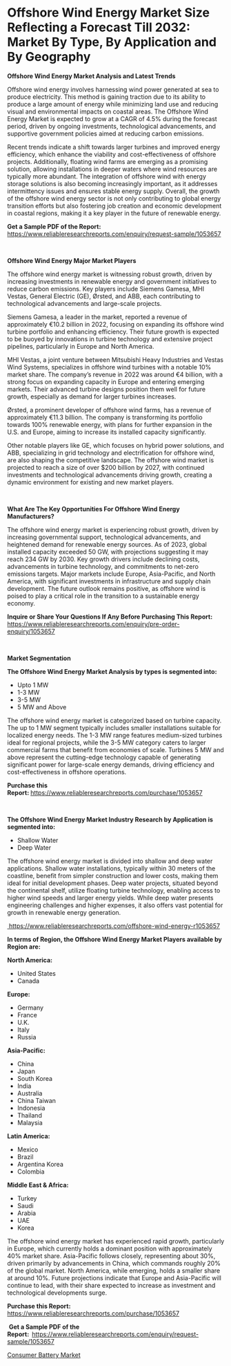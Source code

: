 <p><h1>Offshore Wind Energy Market Size Reflecting a Forecast Till 2032: Market By Type, By Application and By Geography</h1></p><p><strong>Offshore Wind Energy Market Analysis and Latest Trends</strong></p>
<p><p>Offshore wind energy involves harnessing wind power generated at sea to produce electricity. This method is gaining traction due to its ability to produce a large amount of energy while minimizing land use and reducing visual and environmental impacts on coastal areas. The Offshore Wind Energy Market is expected to grow at a CAGR of 4.5% during the forecast period, driven by ongoing investments, technological advancements, and supportive government policies aimed at reducing carbon emissions.</p><p>Recent trends indicate a shift towards larger turbines and improved energy efficiency, which enhance the viability and cost-effectiveness of offshore projects. Additionally, floating wind farms are emerging as a promising solution, allowing installations in deeper waters where wind resources are typically more abundant. The integration of offshore wind with energy storage solutions is also becoming increasingly important, as it addresses intermittency issues and ensures stable energy supply. Overall, the growth of the offshore wind energy sector is not only contributing to global energy transition efforts but also fostering job creation and economic development in coastal regions, making it a key player in the future of renewable energy.</p></p>
<p><strong>Get a Sample PDF of the Report:&nbsp;</strong> <a href="https://www.reliableresearchreports.com/enquiry/request-sample/1053657?utm_campaign=2338&utm_medium=2&utm_source=Github&utm_content=ia&utm_term=13022025&utm_id=offshore-wind-energy">https://www.reliableresearchreports.com/enquiry/request-sample/1053657</a></p>
<p>&nbsp;</p>
<p><strong>Offshore Wind Energy Major Market Players</strong></p>
<p><p>The offshore wind energy market is witnessing robust growth, driven by increasing investments in renewable energy and government initiatives to reduce carbon emissions. Key players include Siemens Gamesa, MHI Vestas, General Electric (GE), Ørsted, and ABB, each contributing to technological advancements and large-scale projects.</p><p>Siemens Gamesa, a leader in the market, reported a revenue of approximately €10.2 billion in 2022, focusing on expanding its offshore wind turbine portfolio and enhancing efficiency. Their future growth is expected to be buoyed by innovations in turbine technology and extensive project pipelines, particularly in Europe and North America.</p><p>MHI Vestas, a joint venture between Mitsubishi Heavy Industries and Vestas Wind Systems, specializes in offshore wind turbines with a notable 10% market share. The company’s revenue in 2022 was around €4 billion, with a strong focus on expanding capacity in Europe and entering emerging markets. Their advanced turbine designs position them well for future growth, especially as demand for larger turbines increases.</p><p>Ørsted, a prominent developer of offshore wind farms, has a revenue of approximately €11.3 billion. The company is transforming its portfolio towards 100% renewable energy, with plans for further expansion in the U.S. and Europe, aiming to increase its installed capacity significantly.</p><p>Other notable players like GE, which focuses on hybrid power solutions, and ABB, specializing in grid technology and electrification for offshore wind, are also shaping the competitive landscape. The offshore wind market is projected to reach a size of over $200 billion by 2027, with continued investments and technological advancements driving growth, creating a dynamic environment for existing and new market players.</p></p>
<p>&nbsp;</p>
<p><strong>What Are The Key Opportunities For Offshore Wind Energy Manufacturers?</strong></p>
<p><p>The offshore wind energy market is experiencing robust growth, driven by increasing governmental support, technological advancements, and heightened demand for renewable energy sources. As of 2023, global installed capacity exceeded 50 GW, with projections suggesting it may reach 234 GW by 2030. Key growth drivers include declining costs, advancements in turbine technology, and commitments to net-zero emissions targets. Major markets include Europe, Asia-Pacific, and North America, with significant investments in infrastructure and supply chain development. The future outlook remains positive, as offshore wind is poised to play a critical role in the transition to a sustainable energy economy.</p></p>
<p><strong>Inquire or Share Your Questions If Any Before Purchasing This Report:</strong> <a href="https://www.reliableresearchreports.com/enquiry/pre-order-enquiry/1053657?utm_campaign=2338&utm_medium=2&utm_source=Github&utm_content=ia&utm_term=13022025&utm_id=offshore-wind-energy">https://www.reliableresearchreports.com/enquiry/pre-order-enquiry/1053657</a></p>
<p>&nbsp;</p>
<p><strong>Market Segmentation</strong></p>
<p><strong>The Offshore Wind Energy Market Analysis by types is segmented into:</strong></p>
<p><ul><li>Upto 1 MW</li><li>1-3 MW</li><li>3-5 MW</li><li>5 MW and Above</li></ul></p>
<p><p>The offshore wind energy market is categorized based on turbine capacity. The up to 1 MW segment typically includes smaller installations suitable for localized energy needs. The 1-3 MW range features medium-sized turbines ideal for regional projects, while the 3-5 MW category caters to larger commercial farms that benefit from economies of scale. Turbines 5 MW and above represent the cutting-edge technology capable of generating significant power for large-scale energy demands, driving efficiency and cost-effectiveness in offshore operations.</p></p>
<p><strong>Purchase this Report:&nbsp;</strong><a href="https://www.reliableresearchreports.com/purchase/1053657?utm_campaign=2338&utm_medium=2&utm_source=Github&utm_content=ia&utm_term=13022025&utm_id=offshore-wind-energy">https://www.reliableresearchreports.com/purchase/1053657</a></p>
<p>&nbsp;</p>
<p><strong>The Offshore Wind Energy Market Industry Research by Application is segmented into:</strong></p>
<p><ul><li>Shallow Water</li><li>Deep Water</li></ul></p>
<p><p>The offshore wind energy market is divided into shallow and deep water applications. Shallow water installations, typically within 30 meters of the coastline, benefit from simpler construction and lower costs, making them ideal for initial development phases. Deep water projects, situated beyond the continental shelf, utilize floating turbine technology, enabling access to higher wind speeds and larger energy yields. While deep water presents engineering challenges and higher expenses, it also offers vast potential for growth in renewable energy generation.</p></p>
<p><a href="https://www.reliableresearchreports.com/offshore-wind-energy-r1053657?utm_campaign=2338&utm_medium=2&utm_source=Github&utm_content=ia&utm_term=13022025&utm_id=offshore-wind-energy">&nbsp;https://www.reliableresearchreports.com/offshore-wind-energy-r1053657</a></p>
<p><strong>In terms of Region, the Offshore Wind Energy Market Players available by Region are:</strong></p>
<p>
    <p> <strong> North America: </strong>
        <ul>
            <li>United States</li>
            <li>Canada</li>
        </ul>
        </p> 
    <p> <strong> Europe: </strong>
        <ul>
            <li>Germany</li>
            <li>France</li>
            <li>U.K.</li>
            <li>Italy</li>
            <li>Russia</li>
        </ul>
        </p> 
    <p> <strong> Asia-Pacific: </strong>
        <ul>
            <li>China</li>
            <li>Japan</li>
            <li>South Korea</li>
            <li>India</li>
            <li>Australia</li>
            <li>China Taiwan</li>
            <li>Indonesia</li>
            <li>Thailand</li>
            <li>Malaysia</li>
        </ul>
        </p> 
    <p> <strong> Latin America: </strong>
        <ul>
            <li>Mexico</li>
            <li>Brazil</li>
            <li>Argentina Korea</li>
            <li>Colombia</li>
        </ul>
        </p> 
    <p> <strong> Middle East & Africa: </strong>
        <ul>
            <li>Turkey</li>
            <li>Saudi</li>
            <li>Arabia</li>
            <li>UAE</li>
            <li>Korea</li>
        </ul>
    </p>
    </p>
<p><p>The offshore wind energy market has experienced rapid growth, particularly in Europe, which currently holds a dominant position with approximately 40% market share. Asia-Pacific follows closely, representing about 30%, driven primarily by advancements in China, which commands roughly 20% of the global market. North America, while emerging, holds a smaller share at around 10%. Future projections indicate that Europe and Asia-Pacific will continue to lead, with their share expected to increase as investment and technological developments surge.</p></p>
<p><strong>Purchase this Report: </strong><a href="https://www.reliableresearchreports.com/purchase/1053657?utm_campaign=2338&utm_medium=2&utm_source=Github&utm_content=ia&utm_term=13022025&utm_id=offshore-wind-energy">https://www.reliableresearchreports.com/purchase/1053657</a></p>
<p>&nbsp;<strong>Get a Sample PDF of the Report:&nbsp;&nbsp;</strong><a href="https://www.reliableresearchreports.com/enquiry/request-sample/1053657?utm_campaign=2338&utm_medium=2&utm_source=Github&utm_content=ia&utm_term=13022025&utm_id=offshore-wind-energy">https://www.reliableresearchreports.com/enquiry/request-sample/1053657</a></p>
<p><strong></strong></p>
<p><p><a href="https://github.com/donnettaletizia/Market-Research-Report-List-1/blob/main/consumer-battery-market.md?utm_campaign=2338&utm_medium=2&utm_source=Github&utm_content=ia&utm_term=13022025&utm_id=offshore-wind-energy">Consumer Battery Market</a></p></p>